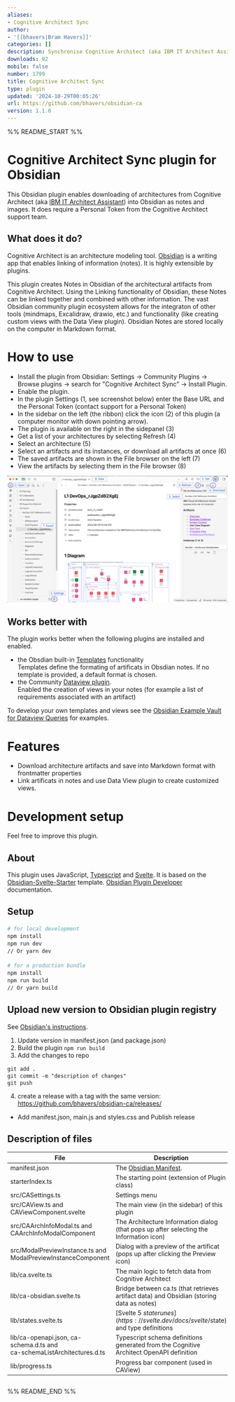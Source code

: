 ```yaml
---
aliases:
- Cognitive Architect Sync
author:
- '[[bhavers|Bram Havers]]'
categories: []
description: Synchronise Cognitive Architect (aka IBM IT Architect Assistant) architectures.
downloads: 92
mobile: false
number: 1799
title: Cognitive Architect Sync
type: plugin
updated: '2024-10-29T00:05:26'
url: https://github.com/bhavers/obsidian-ca
version: 1.1.0
---
```


%% README_START %%

# Cognitive Architect Sync plugin for Obsidian

This Obsidian plugin enables downloading of architectures from Cognitive Architect (aka [IBM IT Architect Assistant](https://it.architect-assistant.ibm.com/)) into Obsidian as notes and images. It does require a Personal Token from the Cognitive Architect support team.

## What does it do?

Cognitive Architect is an architecture modeling tool. [Obsidian](https://obsidian.md/) is a writing app that enables linking of information (notes). It is highly extensible by plugins.<p/>
This plugin creates Notes in Obsidian of the architectural artifacts from Cognitive Architect. Using the Linking functionality of Obsidian, these Notes can be linked together and combined with other information. The vast Obsidian community plugin ecosystem allows for the integraton of other tools (mindmaps, Excalidraw, drawio, etc.) and functionality (like creating custom views with the Data View plugin). Obsidian Notes are stored locally on the computer in Markdown format.

# How to use

-   Install the plugin from Obsidian: Settings -> Community Plugins -> Browse plugins -> search for "Cognitive Architect Sync" -> Install Plugin.
-   Enable the plugin.
-   In the plugin Settings (1, see screenshot below) enter the Base URL and the Personal Token (contact support for a Personal Token)
-   In the sidebar on the left (the ribbon) click the icon (2) of this plugin (a computer monitor with down pointing arrow).
-   The plugin is available on the right in the sidepanel (3)
-   Get a list of your architectures by selecting Refresh (4)
-   Select an architecture (5)
-   Select an artifacts and its instances, or download all artifacts at once (6)
-   The saved artifacts are shown in the File browser on the left (7)
-   View the artifacts by selecting them in the File browser (8)

![Screenshot](https://raw.githubusercontent.com/bhavers/obsidian-ca/HEAD/obsidian-ca-screenshot.png)

## Works better with

The plugin works better when the following plugins are installed and enabled.

-   the Obsdian built-in [Templates](https://help.obsidian.md/Plugins/Templates) functionality<br/>
    Templates define the formating of artificats in Obsdian notes. If no template is provided, a default format is chosen.
-   the Community [Dataview plugin](https://blacksmithgu.github.io/obsidian-dataview/).<br/>
    Enabled the creation of views in your notes (for example a list of requirements associated with an artifact)

To develop your own templates and views see the [Obsidian Example Vault for Dataview Queries](https://github.com/s-blu/obsidian_dataview_example_vault) for examples.

# Features

-   Download architecture artifacts and save into Markdown format with frontmatter properties
-   Link artificats in notes and use Data View plugin to create customized views.

# Development setup

Feel free to improve this plugin.

## About

This plugin uses JavaScript, [Typescript](https://www.typescriptlang.org/) and [Svelte](https://svelte.dev/).
It is based on the [Obsidian-Svelte-Starter](https://github.com/Quorafind/Obsidian-Svelte-Starter) template.
[Obsidian Plugin Developer](https://docs.obsidian.md/) documentation.

## Setup

```bash
# for local development
npm install
npm run dev
// Or yarn dev

# for a production bundle
npm install
npm run build
// Or yarn build
```

## Upload new version to Obsidian plugin registry

See [Obsidian's instructions](https://docs.obsidian.md/Plugins/Releasing/Submit+your+plugin).

1. Update version in manifest.json (and package.json)
2. Build the plugin
   `npm run build`
3. Add the changes to repo

```
git add .
git commit -m "description of changes"
git push
```

4. create a release with a tag with the same version: https://github.com/bhavers/obsidian-ca/releases/

-   Add manifest.json, main.js and styles.css and Publish release

## Description of files

| File                                                                         | Description                                                                              |
| ---------------------------------------------------------------------------- | ---------------------------------------------------------------------------------------- |
| manifest.json                                                                | The [Obsidian Manifest](https://docs.obsidian.md/Reference/Manifest).                    |
| starterIndex.ts                                                              | The starting point (extension of Plugin class)                                           |
| src/CASettings.ts                                                            | Settings menu                                                                            |
| src/CAView.ts and CAViewComponent.svelte                                     | The main view (in the sidebar) of this plugin                                            |
| src/CAArchInfoModal.ts and<br/> CAArchInfoModalComponent                     | The Architecture Information dialog (that pops up after selecting the Information icon)  |
| src/ModalPreviewInstance.ts and<br/> ModalPreviewInstanceComponent           | Dialog with a preview of the artificat (pops up after clicking the Preview icon)         |
| lib/ca.svelte.ts                                                             | The main logic to fetch data from Cognitive Architect                                    |
| lib/ca-obsidian.svelte.ts                                                    | Bridge between ca.ts (that retrieves artifact data) and Obsidian (storing data as notes) |
| lib/states.svelte.ts                                                         | [Svelte 5 $state runes](https://svelte.dev/docs/svelte/$state) and type definitions      |
| lib/ca-openapi.json, ca-schema.d.ts and<br/> ca-schemaListArchitectures.d.ts | Typescript schema definitions generated from the Cognitive Architect OpenAPI definition  |
| lib/progress.ts                                                              | Progress bar component (used in CAView)                                                  |

```

```


%% README_END %%